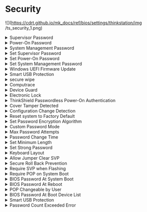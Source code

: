 # Security #

![](https://cdrt.github.io/mk_docs/ref/bios/settings/thinkstation/img
   /ts_security_1.png)

<!--![](https://cdrt.github.io/mk_docs/ref/bios/settings/thinkstation/img
   /ts_security1.png)
![](https://cdrt.github.io/mk_docs/ref/bios/settings/thinkstation/img
   /ts_security2.png)
![](https://cdrt.github.io/mk_docs/ref/bios/settings/thinkstation/img
   /ts_security3.png)
![](https://cdrt.github.io/mk_docs/ref/bios/settings/thinkstation/img
   /ts_security4.png)
![](https://cdrt.github.io/mk_docs/ref/bios/settings/thinkstation/img
   /security.png)
-->
<details><summary>Supervisor Password</summary>

The supervisor password (SVP) protects the system information stored in UEFI BIOS.

!!! note ""
    When entering the UEFI BIOS menu, enter the correct supervisor password in the window prompted. You also can press Enter to skip the password prompt. However, you cannot change most of the system configuration options in UEFI BIOS.

!!! note ""
    **The supervisor password can be set only through the UEFI BIOS menu**. Once it is in place, then it can be modified Windows Management Instrumentation (WMI) with the Lenovo client-management interface.

If you have set both the supervisor password and power-on password, you can use the supervisor password to access your computer when you turn it on.

!!! note ""
    The supervisor password overrides the power-on password.

View only.

Shows the current password state.

Possible values:

1. Not Installed
2. Installed

</details>

<details><summary>Power-On Password</summary>

Power-On Password prevents unauthorized users from booting your computer.

View only.

Shows the current password state.

Possible values:

1. Not Installed
2. Installed

</details>

<details><summary>System Management Password</summary>

The system management password (SMP) protects the system information stored in UEFI BIOS like a supervisor password, but it has lower authority by default.

!!! note ""
    The system management password can be set through the UEFI BIOS menu or through Windows Management Instrumentation (WMI) with the Lenovo client-management interface. You can enable the system management password to have the same authority as the supervisor password to control security-related features.

View only.

Shows the current password state.

Possible values:

1. Not Installed
2. Installed

</details>

<details><summary>Set Supervisor Password</summary>

Set, change or delete the Supervisor Password (SVP).<br>

!!! note ""
    To delete Supervisor Password, enter blank fields for each new password line item.

Parameters:
1. [ Enter New Password ]
2. [ Confirm New Password ]
3. < Actions >:<br>
    a. **Save** – default<br>
    b. Cancel

</details>

<details><summary>Set Power-On Password</summary>
Set, change or delete the Power-On Password.

!!! note ""
    To delete Power-On Password, enter blank fields for each new password line item.

Parameters:
1. [ Enter New Password ]
2. [ Confirm New Password ]
3. < Actions >:<br>
    a. **Save** – default<br>
    b. Cancel

</details>

<details><summary>Set System Management Password</summary>

Set, change or delete the System Management Password (SMP).

!!! note ""
    To delete System Management Password, enter blank fields for each new password line item.

Parameters:
1. [ Enter New Password ]
2. [ Confirm New Password ]
3. < Actions >:<br>
    a. **Save** – default<br>
    b. Cancel

</details>

<details><summary>Windows UEFI Firmware Update</summary>

Options:

1. **Enabled** – allow Windows UEFI firmware update. Default.
2. Disabled – BIOS will skip Windows UEFI firmware update.

| WMI Setting name | Values | SVP / SMP Req'd | AMD/Intel |
|:---|:---|:---|:---|
| WindowsUEFIFirmwareUpdate | Disabled, Enabled | yes | Both |
</details>

<details><summary>Smart USB Protection</summary>

Smart USB Protection blocks copying data from the computer to the USB storage device in Windows.<br>

Options:

1. **Disabled** – the user can copy data from and to USB storage device. Default. 
2. Read Only – the user can copy data from USB storage device to the Computer but not from the computer to USB storage device.
3. No Access – the user cannot use USB storage device in OS.

| WMI Setting name | Values | SVP / SMP Req'd | AMD/Intel |
|:---|:---|:---|:---|
| SmartUSBProtection | Disabled, Read Only, No Access | yes | Both |
</details>

<details><summary>secure wipe</summary>

Whether to display the `secure wipe` option on the F12 BIOS Startup Menu. Users can select this option to securely erase HDD data.

Options:

1. Enabled.
2. **Disabled** – Default.

| WMI Setting name | Values | SVP / SMP Req'd | AMD/Intel |
|:---|:---|:---|:---|
| securewipe | Disabled, Enabled | yes | Intel |
</details>

<details><summary>Computrace</summary>

Settings for Absolute Persistence Module.

!!! note ""
    Absolute(c) is a service designed to help track devices and provide recovery services in the event a device is lost or stolen. Once installed, the Absolute agent communicates with the Absolute Monitoring Center and programmed intervals to provide the tracking service. By installing the agent and activating the service, you consent to the transmission of information between your device and the Absolute Monitoring Center. For customers who have purchased the Absolute service, the firmware Persistence Module checks for the presence and health of Absolute on boot, and restores the functionality in case of agent removal or tampering. Absolute and Persistence are registered trademarks of Absolute Software Corporation.

![](https://cdrt.github.io/mk_docs/ref/bios/settings/thinkstation/img
   /ts_computrace.png)

<details><summary>Absolute Persistence Version</summary>

View only.

</details>

<details><summary>Absolute Persistence Module</summary>

Whether to enable the firmware Persistence Module of the optional service from Absolute.<br>

Options:

1.	**Enabled** – Default.
2.	Disabled.
3.	Permanently Disabled.

!!! note ""
    Selecting `Permanently Disabled` requires additional confirmation and cannot be done by WMI, because if Computrace activation is permanently disabled, then you can never enable it again. <br> More information on the official site of [Absolute Software Corporation](https://www.absolute.com/partners/device-manufacturers/lenovo/).

| WMI Setting name | Values | SVP / SMP Req'd | AMD/Intel |
|:---|:---|:---|:---|
| AbsolutePersistenceModule | Disabled, Enabled | yes | Both |
</details>

</details>

<details><summary>Device Guard</summary>

Device Guard enables PCs to be protected against malware by introducing a collective set of restrictions on a device across several technologies.

Options:

1. Enabled – CPU Virtualization Technology to be enabled, IOMMU (Intel Input\Output Memory Management Unit), such as Intel VT-d, AMD-Vi to be enabled, TPM to be enabled. 
Ethernet, USB, CD, and other boot methods to be disabled, only SATA device to be allowed.
2. **Disabled** – Ethernet, USB, CD, and other boot methods to be enabled. Default.

| WMI Setting name | Values | SVP / SMP Req'd | AMD/Intel |
|:---|:---|:---|:---|
| DeviceGuard | Disabled, Enabled | yes | Both |
</details>

<details><summary>Electronic Lock</summary>

Whether to lock the chassis to prevent unauthorized physical access to the system components.

Options:

1. Lock. 
2. **Unlock** – Default. 

!!! note ""
    The setting is effective on the next startup after BIOS setting is saved. <br /> For more information, please refer to [user manual](https://thinkstation-specs.com/thinkstation/p350-tower/). 

| WMI Setting name | Values | SVP / SMP Req'd | AMD/Intel |
|:---|:---|:---|:---|
| ElectronicLock | Lock, Unlock | yes | Intel |
</details>

<details><summary>ThinkShield Passwordless Power-On Authentication</summary>

Enable or Disable the ThinkShield Passwordless Power-On
Authentication and Device Manager.

Options:

1. **Enabled** – Default.
2. Disabled.
</details>

<details><summary>Cover Tamper Detected</summary>

Whether to enable Chassis Intrusion Detection, a utility that can tell whether someone has opened the case (intruded into the chassis).

Options:

1. **Disabled** – Default.
2. Enabled.

!!! note ""
    If chassis tamper occurs, you must enter setup to clear this error.

| WMI Setting name | Values | SVP / SMP Req'd | AMD/Intel |
|:---|:---|:---|:---|
| CoverTamperDetected | Disabled, Enabled | yes | Both |
</details>

<details><summary>Configuration Change Detection</summary>

Whether the system will notify the user during POST (Power On Self Test), when a device is installed or removed.

!!! note ""
    This notice can only be cleared by entering BIOS setup, saving, and then exiting.

Options:

1. Enabled.
2. **Disabled** – Default.

| WMI Setting name | Values | SVP / SMP Req'd | AMD/Intel |
|:---|:---|:---|:---|
| ConfigurationChangeDetection | Disabled, Enabled | yes | Both |
</details>

<details><summary>Reset system to Factory Default</summary>

This option is used clear all data stored in UEFI system. Not
affected to storage data. After selecting this item, the system
will be automatically reboot, then reset system to factory default
settings.

</details>


<!--![](https://cdrt.github.io/mk_docs/ref/bios/settings/thinkstation/img
   /ts_amd_security.png)
![](https://cdrt.github.io/mk_docs/ref/bios/settings/thinkstation/img
   /ts_amd_security2.png)-->

<details><summary>Set Password Encryption Algorithm</summary>

Select the encryption algorithm for BIOS Password.

Options:

1. **SHA-256 Hash** - Default.
1. SM3 Hash

</details>

<details><summary>Custom Password Mode</summary>

<!-- TODO: custom password mode description -->

Options:

1.  **Disabled** - Default.
2.  Enabled.

<!-- NO WMI -->

</details>

<details><summary>Max Password Attempts</summary>

Set maximum number of  supervisor password attempts from any software on the operating system.

!!! note ""
    If password attempts exceeds this, BIOS does not accept further password attempts.

Options:

1. 1
1. **3** - Default.
1. 100
1. Unlimited

<!-- NO WMI -->
| WMI Setting name | Values | SVP / SMP Req'd | AMD/Intel |
|:---|:---|:---|:---|
| MaxPasswordAttempts | 1, 3, 100, Unlimited | Yes | Both |

</details>

<details><summary>Password Change Time</summary>

When to change the supervisor password if it is requested by software on the operating system. This option is used to control the timing to change the supervisor password if it is requested by software on the operating system.

Options:

1. **After Reboot** - Default.
1. Immediately

<!-- NO WMI -->
| WMI Setting name | Values | SVP / SMP Req'd | AMD/Intel |
|:---|:---|:---|:---|
| PasswordChangeTime | After Reboot, Immediately | Yes | Both |

</details>

<details><summary>Set Minimum Length</summary>

If a minimum is set, Supervisor Password, System Management Password, Power-On and Hard Disk password lengths must be equal to or longer than that number. Otherwise, they can be 1 to 128 characters.

Options:

1. **Disabled** - Default.
1. 4 Characters
1. 5 Characters
1. 6 Characters
1. 7 Characters
1. 8 Characters
1. 9 Characters
1. 10 Characters
1. 11 Characters
1. 12 Characters

| WMI Setting name | Values | SVP or SMP Req'd | AMD/Intel |
|:---|:---|:---|:---|
| SetMinimumLength | Disable, 4 Characters, 5 Characters, 6 Characters, 7 Characters, 8 Characters, 9 Characters, 10 Characters, 11 Characters, 12 Characters | Yes | Both |

</details>

<details><summary>Set Strong Password</summary>

!!! note ""
    Affects: <br> - Supervisor Password <br> - System Management Password <br> - Power-On password <br> - Hard Disk password

!!! note ""
    For a strong password, length must <br> - be equal to or more than 8 characters <br> - include at least one uppercase character, one lowercase character and one number.

!!! note ""
    Otherwise, minimum length depends on the minimum password length setting.

Options:

1.  **Disabled** - Default.
2.  Enabled.

| WMI Setting name | Values | SVP or SMP Req'd | AMD/Intel |
|:---|:---|:---|:---|
| SetStrongPassword | Disable, Enable | Yes | Both |

</details>

<details><summary>Keyboard Layout</summary>

Select keyboard layout in pre-OS environment. Does not affect OS.

Options:

1.  **Disabled** - Default.
2.  Enabled.

| WMI Setting name | Values | SVP or SMP Req'd | AMD/Intel |
|:---|:---|:---|:---|
| KeyboardLayout | English, French, German, Chinese | Yes | Both |

</details>

<!--<details><summary>Keyboard Language</summary>

Select the keyboard language for password. The default
is English keyboard.

Options:

1.  **English** - Default.
2.  French.
3.	German

</details>-->

<details><summary>Allow Jumper Clear SVP</summary>

Whether to allow the hardware jumper to clear the Supervisor Password.

!!! note ""
    No action can reset the SVP if you forget it.

Options:

1. **Yes** - Default.
1. No

| WMI Setting name | Values | SVP or SMP Req'd | AMD/Intel |
|:---|:---|:---|:---|
| AllowJumperClearSVP | No, Yes | Yes | Both |

</details>

<details><summary>Secure Roll Back Prevention</summary>

Whether flashing BIOS to a previous or current version is prevented.

Options:

1. **Yes** - Default.
1. No

| WMI Setting name | Values | SVP or SMP Req'd | AMD/Intel |
|:---|:---|:---|:---|
| SecureRollBackPrevention | No, Yes | Yes | Both |

</details>

<details><summary>Require SVP when Flashing</summary>

Whether the supervisor password is required when updating the system firmware.

Options:

1.  **Disabled** - Default.
2.  Enabled.

| WMI Setting name | Values | SVP or SMP Req'd | AMD/Intel |
|:---|:---|:---|:---|
| RequireSVPwhenFlashing | No, Yes | Yes | Both |

</details>

<details><summary>Require POP on System Boot</summary>


Options:

1.  **Yes** - Default.  The system prompts for passwords when the system starts form the full off or hibernate state.
2.  No - Passwords are not prompted and continue to boot the
OS. To prevent unauthorized access to the system, recommended
to set user authentication on the OS.

| WMI Setting name | Values | SVP or SMP Req'd | AMD/Intel |
|:---|:---|:---|:---|
| RequireSVPwhenFlashing | No, Yes | Yes | Both |

</details>


<details><summary>BIOS Password At System Boot</summary>

Whether to prompt for passwords when the system starts from the full off or hibernate state.

!!! note ""
    To prevent unauthorized access to the system, we recommend setting user authentication on the OS.

Options:

1. **Yes** - Default.
1. No

| WMI Setting name | Values | SVP or SMP Req'd | AMD/Intel |
|:---|:---|:---|:---|
| BIOSPasswordAtSystemBoot | No, Yes | Yes | Both |

</details>

<details><summary>BIOS Password At Reboot</summary>

Whether the Power-On Password is required when system restarts.

Options:

1.  **No** - Default.
2.  Yes.

| WMI Setting name | Values | SVP or SMP Req'd | AMD/Intel |
|:---|:---|:---|:---|
| BIOSPasswordAtReboot | No, Yes | Yes | Both |

</details>

<details><summary>POP Changeable by User</summary>

If "No" is selected, the Power-On Password can only be changed by the supervisor password..

Options:

1.  **Yes** - Default.
2.  No.

| WMI Setting name | Values | SVP or SMP Req'd | AMD/Intel |
|:---|:---|:---|:---|
| POPChangeablebyUser | No, Yes | Yes | AMD |

</details>

<details><summary>BIOS Password At Boot Device List</summary>

Whether the user is prompted for a password when F12 is pressed during POST.

!!! note ""
    A supervisor password must be set.

Options:

1.  **No** - Default.
2.  Yes.

| WMI Setting name | Values | SVP or SMP Req'd | AMD/Intel |
|:---|:---|:---|:---|
| BIOSPasswordAtBootDeviceList | No, Yes | Yes | Both |

</details>

<details><summary>Smart USB Protection</summary>

Blocks copying data from the computer to the USB storage device in Windows.


Options:

1. **Disabled** - Default. 
1. Read Only - user can copy data from USB storage device to the computer, but cannot copy data from the computer to USB storage device.
1. No Access - user cannot use USB storage device in Windows.

| WMI Setting name | Values | SVP or SMP Req'd | AMD/Intel |
|:---|:---|:---|:---|
| SmartUSBProtection | Disable, Read Only, No Access | Yes | Both |

</details>

<!-- ### Fingerprint Setup ###

Not supported on P620

![](https://cdrt.github.io/mk_docs/ref/bios/settings/thinkstation/img
   /amd_fingerprintsetup.png)

<details><summary>Preboot Authentication</summary>

Whether to enable the fingerprint reader function for entering BIOS passwords.

Options:

1.  **Disabled** - Default.
2.  Enabled.

| WMI Setting name | Values | SVP or SMP Req'd | AMD/Intel |
|:---|:---|:---|:---|
| setting_name | setting_values | yes_no | both |


</details>

<details><summary>Erase Fingerprint Data</summary>

Whether to clear fingerprint data stored in a fingerprint reader.

Options:

1.  **No** - Default.
2.  Yes.

TODO: confirm WMI
| WMI Setting name | Values | SVP or SMP Req'd | AMD/Intel |
|:---|:---|:---|:---|
| setting_name | setting_values | yes_no | both |


</details> -->

<details><summary>Password Count Exceeded Error</summary>

Whether to show the POST 0199 error and prompt for password.

Options:

1.  **Enabled** - Default.
2.  Disabled.

| WMI Setting name | Values | SVP or SMP Req'd | AMD/Intel |
|:---|:---|:---|:---|
| PasswordCountExceededError | Disabled, Enabled| Yes | Both |

<!-- TODO: confirm WMI -->

</details>
